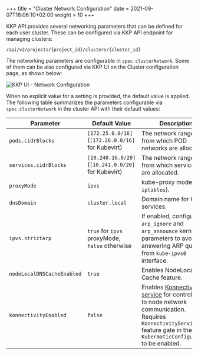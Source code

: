 +++
title = "Cluster Network Configuration"
date = 2021-09-07T16:06:10+02:00
weight = 10
+++

KKP API provides several networking parameters that can be defined for each user cluster. These can be configured via KKP API endpoint for managing clusters:

`/api/v2/projects/{project_id}/clusters/{cluster_id}`

The networking parameters are configurable in `spec.clusterNetwork`. Some of them can be also configured via KKP UI on the Cluster configuration page, as shown below:

![KKP UI - Network Configuration](/img/kubermatic/v2.18/guides/networking/networking_ui.png)

When no explicit value for a setting is provided, the default value is applied. The following table summarizes the parameters configurable via `spec.clusterNetwork` in the cluster API with their default values:

| Parameter                  | Default Value                                       | Description
| -------------------------- | --------------------------------------------------- | ---------------------------------------------------------
| `pods.cidrBlocks`          | `[172.25.0.0/16]` (`[172.26.0.0/16]` for Kubevirt)  | The network ranges from which POD networks are allocated.
| `services.cidrBlocks`      | `[10.240.16.0/20]` (`[10.241.0.0/20]` for Kubevirt) | The network ranges from which service VIPs are allocated.
| `proxyMode`                | `ipvs`                                              | kube-proxy mode (`ipvs`/ `iptables`).
| `dnsDomain`                | `cluster.local`                                     | Domain name for k8s services.
| `ipvs.strictArp`           | `true` for `ipvs` proxyMode, `false` otherwise      | If enabled, configures `arp_ignore` and `arp_announce` kernel parameters to avoid answering ARP queries from `kube-ipvs0` interface.
| `nodeLocalDNSCacheEnabled` | `true`                                              | Enables NodeLocal DNS Cache feature.
| `konnectivityEnabled`      | `false`                                             | Enables [Konnectivity service](https://kubernetes.io/docs/concepts/architecture/control-plane-node-communication/#konnectivity-service) for control plane to node network communication. Requires `KonnectivityService` feature gate in the `KubermaticConfiguration` to be enabled.
